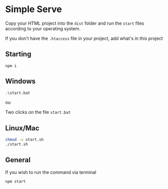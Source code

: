 # Simple Serve

Copy your HTML project into the `dist` folder and run the `start` files according to your operating system.

If you don't have the `.htaccess` file in your project, add what's in this project

## Starting

```terminal
npm i
```

## Windows
```cmd
.\start.bat
```

ou 

Two clicks on the file `start.bat`

## Linux/Mac

```bash
chmod -x start.sh
./start.sh
```

## General

If you wish to run the command via terminal

```terminal
npm start
```